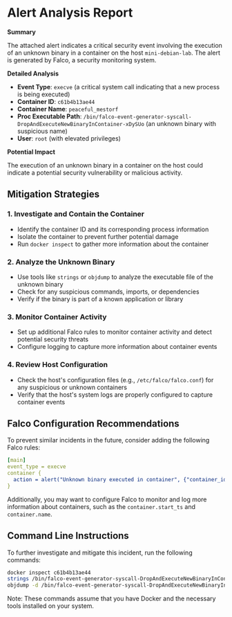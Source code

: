 **Alert Analysis Report**
==========================

**Summary**

The attached alert indicates a critical security event involving the execution of an unknown binary in a container on the host `mini-debian-lab`. The alert is generated by Falco, a security monitoring system.

**Detailed Analysis**

* **Event Type**: `execve` (a critical system call indicating that a new process is being executed)
* **Container ID**: `c61b4b13ae44`
* **Container Name**: `peaceful_mestorf`
* **Proc Executable Path**: `/bin/falco-event-generator-syscall-DropAndExecuteNewBinaryInContainer-xDySUo` (an unknown binary with suspicious name)
* **User**: `root` (with elevated privileges)

**Potential Impact**

The execution of an unknown binary in a container on the host could indicate a potential security vulnerability or malicious activity.

**Mitigation Strategies**
------------------------

### 1. Investigate and Contain the Container

* Identify the container ID and its corresponding process information
* Isolate the container to prevent further potential damage
* Run `docker inspect` to gather more information about the container

### 2. Analyze the Unknown Binary

* Use tools like `strings` or `objdump` to analyze the executable file of the unknown binary
* Check for any suspicious commands, imports, or dependencies
* Verify if the binary is part of a known application or library

### 3. Monitor Container Activity

* Set up additional Falco rules to monitor container activity and detect potential security threats
* Configure logging to capture more information about container events

### 4. Review Host Configuration

* Check the host's configuration files (e.g., `/etc/falco/falco.conf`) for any suspicious or unknown containers
* Verify that the host's system logs are properly configured to capture container events

**Falco Configuration Recommendations**
--------------------------------------

To prevent similar incidents in the future, consider adding the following Falco rules:

```yaml
[main]
event_type = execve
container {
  action = alert("Unknown binary executed in container", {"container_id": "c61b4b13ae44"})
}
```

Additionally, you may want to configure Falco to monitor and log more information about containers, such as the `container.start_ts` and `container.name`.

**Command Line Instructions**
------------------------------

To further investigate and mitigate this incident, run the following commands:

```bash
docker inspect c61b4b13ae44
strings /bin/falco-event-generator-syscall-DropAndExecuteNewBinaryInContainer-xDySUo
objdump -d /bin/falco-event-generator-syscall-DropAndExecuteNewBinaryInContainer-xDySUo
```

Note: These commands assume that you have Docker and the necessary tools installed on your system.